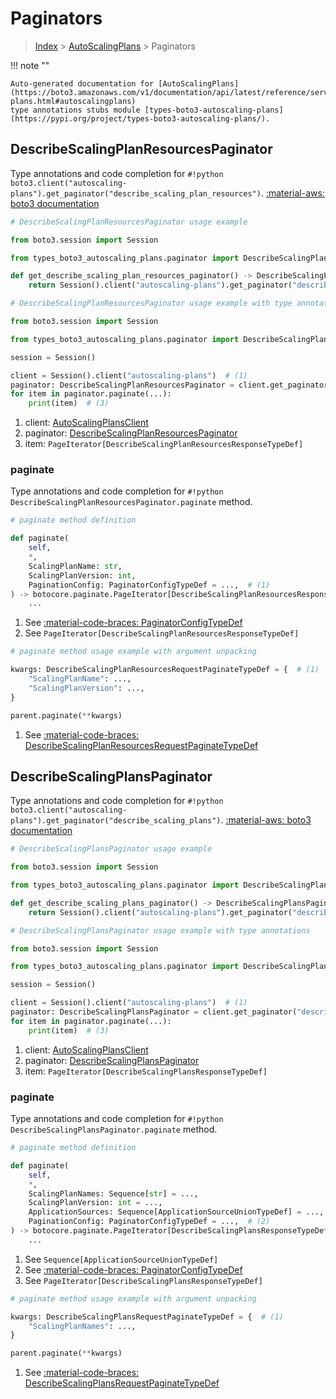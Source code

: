 # Paginators

> [Index](../README.md) > [AutoScalingPlans](./README.md) > Paginators

!!! note ""

    Auto-generated documentation for [AutoScalingPlans](https://boto3.amazonaws.com/v1/documentation/api/latest/reference/services/autoscaling-plans.html#autoscalingplans)
    type annotations stubs module [types-boto3-autoscaling-plans](https://pypi.org/project/types-boto3-autoscaling-plans/).

## DescribeScalingPlanResourcesPaginator

Type annotations and code completion for `#!python boto3.client("autoscaling-plans").get_paginator("describe_scaling_plan_resources")`.
[:material-aws: boto3 documentation](https://boto3.amazonaws.com/v1/documentation/api/latest/reference/services/autoscaling-plans/paginator/DescribeScalingPlanResources.html#AutoScalingPlans.Paginator.DescribeScalingPlanResources)

```python
# DescribeScalingPlanResourcesPaginator usage example

from boto3.session import Session

from types_boto3_autoscaling_plans.paginator import DescribeScalingPlanResourcesPaginator

def get_describe_scaling_plan_resources_paginator() -> DescribeScalingPlanResourcesPaginator:
    return Session().client("autoscaling-plans").get_paginator("describe_scaling_plan_resources")
```

```python
# DescribeScalingPlanResourcesPaginator usage example with type annotations

from boto3.session import Session

from types_boto3_autoscaling_plans.paginator import DescribeScalingPlanResourcesPaginator

session = Session()

client = Session().client("autoscaling-plans")  # (1)
paginator: DescribeScalingPlanResourcesPaginator = client.get_paginator("describe_scaling_plan_resources")  # (2)
for item in paginator.paginate(...):
    print(item)  # (3)
```

1. client: [AutoScalingPlansClient](./client.md)
2. paginator: [DescribeScalingPlanResourcesPaginator](./paginators.md#describescalingplanresourcespaginator)
3. item: `PageIterator[DescribeScalingPlanResourcesResponseTypeDef]`


### paginate

Type annotations and code completion for `#!python DescribeScalingPlanResourcesPaginator.paginate` method.

```python
# paginate method definition

def paginate(
    self,
    *,
    ScalingPlanName: str,
    ScalingPlanVersion: int,
    PaginationConfig: PaginatorConfigTypeDef = ...,  # (1)
) -> botocore.paginate.PageIterator[DescribeScalingPlanResourcesResponseTypeDef]:  # (2)
    ...
```

1. See [:material-code-braces: PaginatorConfigTypeDef](./type_defs.md#paginatorconfigtypedef)
2. See `PageIterator[DescribeScalingPlanResourcesResponseTypeDef]`


```python
# paginate method usage example with argument unpacking

kwargs: DescribeScalingPlanResourcesRequestPaginateTypeDef = {  # (1)
    "ScalingPlanName": ...,
    "ScalingPlanVersion": ...,
}

parent.paginate(**kwargs)
```

1. See [:material-code-braces: DescribeScalingPlanResourcesRequestPaginateTypeDef](./type_defs.md#describescalingplanresourcesrequestpaginatetypedef)
## DescribeScalingPlansPaginator

Type annotations and code completion for `#!python boto3.client("autoscaling-plans").get_paginator("describe_scaling_plans")`.
[:material-aws: boto3 documentation](https://boto3.amazonaws.com/v1/documentation/api/latest/reference/services/autoscaling-plans/paginator/DescribeScalingPlans.html#AutoScalingPlans.Paginator.DescribeScalingPlans)

```python
# DescribeScalingPlansPaginator usage example

from boto3.session import Session

from types_boto3_autoscaling_plans.paginator import DescribeScalingPlansPaginator

def get_describe_scaling_plans_paginator() -> DescribeScalingPlansPaginator:
    return Session().client("autoscaling-plans").get_paginator("describe_scaling_plans")
```

```python
# DescribeScalingPlansPaginator usage example with type annotations

from boto3.session import Session

from types_boto3_autoscaling_plans.paginator import DescribeScalingPlansPaginator

session = Session()

client = Session().client("autoscaling-plans")  # (1)
paginator: DescribeScalingPlansPaginator = client.get_paginator("describe_scaling_plans")  # (2)
for item in paginator.paginate(...):
    print(item)  # (3)
```

1. client: [AutoScalingPlansClient](./client.md)
2. paginator: [DescribeScalingPlansPaginator](./paginators.md#describescalingplanspaginator)
3. item: `PageIterator[DescribeScalingPlansResponseTypeDef]`


### paginate

Type annotations and code completion for `#!python DescribeScalingPlansPaginator.paginate` method.

```python
# paginate method definition

def paginate(
    self,
    *,
    ScalingPlanNames: Sequence[str] = ...,
    ScalingPlanVersion: int = ...,
    ApplicationSources: Sequence[ApplicationSourceUnionTypeDef] = ...,  # (1)
    PaginationConfig: PaginatorConfigTypeDef = ...,  # (2)
) -> botocore.paginate.PageIterator[DescribeScalingPlansResponseTypeDef]:  # (3)
    ...
```

1. See `Sequence[ApplicationSourceUnionTypeDef]`
2. See [:material-code-braces: PaginatorConfigTypeDef](./type_defs.md#paginatorconfigtypedef)
3. See `PageIterator[DescribeScalingPlansResponseTypeDef]`


```python
# paginate method usage example with argument unpacking

kwargs: DescribeScalingPlansRequestPaginateTypeDef = {  # (1)
    "ScalingPlanNames": ...,
}

parent.paginate(**kwargs)
```

1. See [:material-code-braces: DescribeScalingPlansRequestPaginateTypeDef](./type_defs.md#describescalingplansrequestpaginatetypedef)
